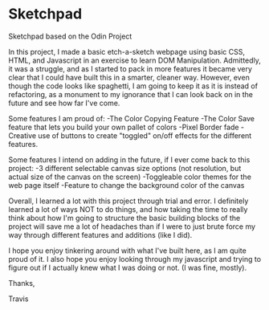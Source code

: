 # Sketchpad
Sketchpad based on the Odin Project

In this project, I made a basic etch-a-sketch webpage using basic CSS, HTML, and Javascript in an exercise to learn DOM Manipulation.  Admittedly, it was a struggle, and as I started to pack in more features it became very clear that I could have built this in a smarter, cleaner way.  However, even though the code looks like spaghetti, I am going to keep it as it is instead of refactoring, as a monument to my ignorance that I can look back on in the future and see how far I've come.  

Some features I am proud of: 
-The Color Copying Feature
-The Color Save feature that lets you build your own pallet of colors
-Pixel Border fade
-Creative use of buttons to create "toggled" on/off effects for the different features.

Some features I intend on adding in the future, if I ever come back to this project: 
-3 different selectable canvas size options (not resolution, but actual size of the canvas on the screen)
-Toggleable color themes for the web page itself
-Feature to change the background color of the canvas 

Overall, I learned a lot with this project through trial and error.  I definitely learned a lot of ways NOT to do things, and how taking the time to really think about how I'm going to structure the basic building blocks of the project will save me a lot of headaches than if I were to just brute force my way through different features and additions (like I did).  

I hope you enjoy tinkering around with what I've built here, as I am quite proud of it.  I also hope you enjoy looking through my javascript and trying to figure out if I actually knew what I was doing or not.  (I was fine, mostly).

Thanks,

Travis 
